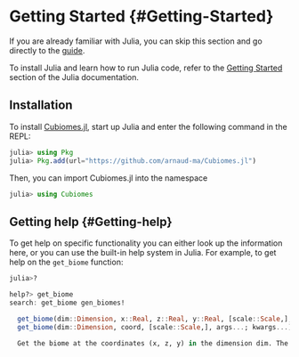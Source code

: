 
# Getting Started {#Getting-Started}

If you are already familiar with Julia, you can skip this section and go directly to the [guide](guide.md).

To install Julia and learn how to run Julia code, refer to the [Getting Started](https://docs.julialang.org/en/v1/manual/getting-started/) section of the Julia documentation.

## Installation

To install [Cubiomes.jl](https://github.com/arnaud-ma/Cubiomes.jl), start up Julia and enter the following command in the REPL:

```julia
julia> using Pkg
julia> Pkg.add(url="https://github.com/arnaud-ma/Cubiomes.jl")
```


Then, you can import Cubiomes.jl into the namespace

```julia
julia> using Cubiomes
```


## Getting help {#Getting-help}

To get help on specific functionality you can either look up the information here, or you can use the built-in help system in Julia. For example, to get help on the `get_biome` function:

```julia
julia>?

help?> get_biome
search: get_biome gen_biomes!

  get_biome(dim::Dimension, x::Real, z::Real, y::Real, [scale::Scale,], args...; kwargs...) -> Biome
  get_biome(dim::Dimension, coord, [scale::Scale,], args...; kwargs...) -> Biome

  Get the biome at the coordinates (x, z, y) in the dimension dim. The coordinates can be passed as numbers or as ...
```

